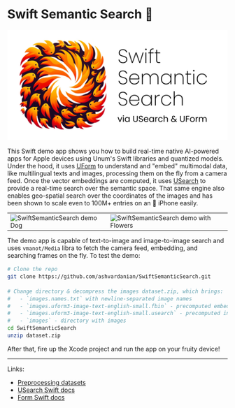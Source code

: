 # Swift Semantic Search 🍏

![Preview](https://github.com/ashvardanian/ashvardanian/blob/master/repositories/SwiftSemanticSearch.jpg?raw=true#center)

This Swift demo app shows you how to build real-time native AI-powered apps for Apple devices using Unum's Swift libraries and quantized models.
Under the hood, it uses [UForm](https://github.com/unum-cloud/uform) to understand and "embed" multimodal data, like multilingual texts and images, processing them on the fly from a camera feed.
Once the vector embeddings are computed, it uses [USearch](https://github.com/unum-cloud/usearch) to provide a real-time search over the semantic space.
That same engine also enables geo-spatial search over the coordinates of the images and has been shown to scale even to 100M+ entries on an 🍏 iPhone easily.

<table>
  <tr>
    <td>
      <img src="https://github.com/ashvardanian/ashvardanian/blob/master/demos/SwiftSemanticSearch-Dog.gif?raw=true" alt="SwiftSemanticSearch demo Dog">
    </td>
    <td>
      <img src="https://github.com/ashvardanian/ashvardanian/blob/master/demos/SwiftSemanticSearch-Flowers.gif?raw=true" alt="SwiftSemanticSearch demo with Flowers">
    </td>
  </tr>
</table>

The demo app is capable of text-to-image and image-to-image search and uses `vmanot/Media` libra to fetch the camera feed, embedding, and searching frames on the fly.
To test the demo:

```bash
# Clone the repo
git clone https://github.com/ashvardanian/SwiftSemanticSearch.git

# Change directory & decompress the images dataset.zip, which brings:
#   - `images.names.txt` with newline-separated image names
#   - `images.uform3-image-text-english-small.fbin` - precomputed embeddings
#   - `images.uform3-image-text-english-small.usearch` - precomputed index
#   - `images` - directory with images
cd SwiftSemanticSearch
unzip dataset.zip
```

After that, fire up the Xcode project and run the app on your fruity device!

---

Links:

- [Preprocessing datasets](https://github.com/ashvardanian/SwiftSemanticSearch/blob/main/images.ipynb)
- [USearch Swift docs](https://unum-cloud.github.io/usearch/swift)
- [Form Swift docs](https://unum-cloud.github.io/uform/swift)

